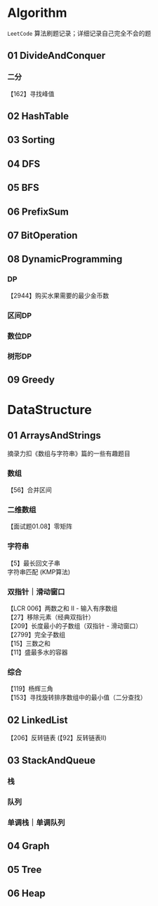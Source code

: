 
# Algorithm

`LeetCode` 算法刷题记录；详细记录自己完全不会的题

## 01 DivideAndConquer

### 二分

【162】寻找峰值

## 02 HashTable

## 03 Sorting

## 04 DFS

## 05 BFS

## 06 PrefixSum

## 07 BitOperation

## 08 DynamicProgramming

### DP

【2944】购买水果需要的最少金币数

### 区间DP

### 数位DP

### 树形DP

## 09 Greedy

# DataStructure

## 01 ArraysAndStrings

摘录力扣《数组与字符串》篇的一些有趣题目  

### 数组

【56】合并区间

### 二维数组

【面试题01.08】零矩阵  

### 字符串

【5】最长回文子串  
字符串匹配 (KMP算法)  

### 双指针｜滑动窗口

【LCR 006】两数之和 II - 输入有序数组  
【27】移除元素（经典双指针）  
【209】长度最小的子数组（双指针 - 滑动窗口）  
【2799】完全子数组  
【15】三数之和  
【11】盛最多水的容器  

### 综合

【119】杨辉三角  
【153】寻找旋转排序数组中的最小值（二分查找）  

## 02 LinkedList

【206】反转链表 (【92】反转链表II)

## 03 StackAndQueue

### 栈

### 队列

### 单调栈｜单调队列

## 04 Graph

## 05 Tree

## 06 Heap
